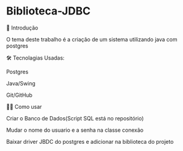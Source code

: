 # Biblioteca-JDBC


🚀 Introdução

O tema deste trabalho é a criação de um sistema utilizando java com postgres


🛠️ Tecnolagias Usadas:

Postgres

Java/Swing

Git/GitHub

🐱‍🚀 Como usar

Criar o Banco de Dados(Script SQL está no repositório)

Mudar o nome do usuario e a senha na classe conexão

Baixar driver JBDC do postgres e adicionar na biblioteca do projeto


